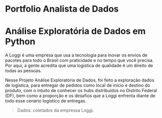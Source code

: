 # Portfolio Analista de Dados

<h1>Análise Exploratória de Dados em Python</h1>

A Loggi é uma empresa que usa a tecnologia para inovar os envios de pacotes para todo o Brasil com praticidade e no tempo que você precisa. Por aqui, a gente acredita que uma logística de qualidade é um direito de todas as pessoas.

Nesse Projeto Análise Exploratória de Dados, foi feito a exploração dados de logística, para entregar de pedidos como local de início e destino do produto, com o intuito de conhecer os hubs distribuídos no Distrito Federal (DF), bem como a proporção e os desafios que a Loggi enfrenta diante de todo esse cenário logístico de entregas.

>Dados: coletados da empressa Loggi.
